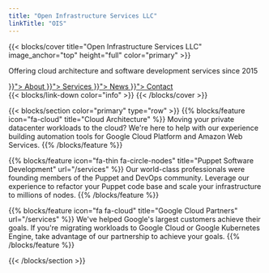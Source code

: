 ```yaml
---
title: "Open Infrastructure Services LLC"
linkTitle: "OIS"
---
```


{{< blocks/cover title="Open Infrastructure Services LLC" image_anchor="top" height="full" color="primary" >}}
<div class="mx-auto">
  <p class="lead mt-5">Offering cloud architecture and software development services since 2015</p>
</div>
<div class="mx-auto">
  <a class="btn btn-lg btn-primary mr-3 mb-4" href="{{< relref "/about" >}}">
    About <i class="fas fa-arrow-alt-circle-right ml-2"></i>
  </a>
  <a class="btn btn-lg btn-primary mr-3 mb-4" href="{{< relref "/services" >}}">
    Services <i class="fas fa-arrow-alt-circle-right ml-2"></i>
  </a>
  <a class="btn btn-lg btn-primary mr-3 mb-4" href="{{< relref "/blog" >}}">
    News <i class="fas fa-arrow-alt-circle-right ml-2"></i>
  </a>
  <a class="btn btn-lg btn-primary mr-3 mb-4" href="{{< relref "/contact" >}}">
    Contact <i class="fas fa-arrow-alt-circle-right ml-2"></i>
  </a>
</div>
{{< blocks/link-down color="info" >}}
{{< /blocks/cover >}}


{{< blocks/section color="primary" type="row" >}}
{{% blocks/feature icon="fa-cloud" title="Cloud Architecture" %}}
Moving your private datacenter workloads to the cloud? We're here to help with our experience building automation tools for Google Cloud Platform and Amazon Web Services.
{{% /blocks/feature %}}

{{% blocks/feature icon="fa-thin fa-circle-nodes" title="Puppet Software Development" url="/services" %}}
Our world-class professionals were founding members of the Puppet and DevOps community.  Leverage our experience to refactor your Puppet code base and scale your infrastructure to millions of nodes.
{{% /blocks/feature %}}


{{% blocks/feature icon="fa fa-cloud" title="Google Cloud Partners" url="/services" %}}
We've helped Google's largest customers achieve their goals.  If you're migrating workloads to Google Cloud or Google Kubernetes Engine, take advantage of our partnership to achieve your goals.
{{% /blocks/feature %}}

{{< /blocks/section >}}
